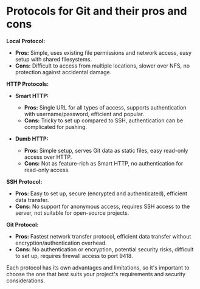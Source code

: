 # Protocols for Git and their pros and cons

**Local Protocol:**
- **Pros:** Simple, uses existing file permissions and network access, easy setup with shared filesystems.
- **Cons:** Difficult to access from multiple locations, slower over NFS, no protection against accidental damage.

**HTTP Protocols:**
- **Smart HTTP:**
  - **Pros:** Single URL for all types of access, supports authentication with username/password, efficient and popular.
  - **Cons:** Tricky to set up compared to SSH, authentication can be complicated for pushing.

- **Dumb HTTP:**
  - **Pros:** Simple setup, serves Git data as static files, easy read-only access over HTTP.
  - **Cons:** Not as feature-rich as Smart HTTP, no authentication for read-only access.

**SSH Protocol:**
- **Pros:** Easy to set up, secure (encrypted and authenticated), efficient data transfer.
- **Cons:** No support for anonymous access, requires SSH access to the server, not suitable for open-source projects.

**Git Protocol:**
- **Pros:** Fastest network transfer protocol, efficient data transfer without encryption/authentication overhead.
- **Cons:** No authentication or encryption, potential security risks, difficult to set up, requires firewall access to port 9418.

Each protocol has its own advantages and limitations, so it's important to choose the one that best suits your project's requirements and security considerations.